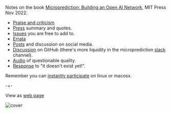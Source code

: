 Notes on the book [Microprediction: Building an Open AI Network](https://mitpress.mit.edu/9780262047326/microprediction/), MIT Press Nov 2022.  

- [Praise and criticism](https://microprediction.github.io/building_an_open_ai_network/feedback.html)
- [Press](https://microprediction.github.io/building_an_open_ai_network/press.html) summary and quotes.  
- [Issues](https://github.com/microprediction/building_an_open_ai_network/issues) you are free to add to. 
- [Errata](https://github.com/microprediction/building_an_open_ai_network/issues/5)
- [Posts](https://microprediction.github.io/building_an_open_ai_network/social_media.html) and discussion on social media.
- [Discussion](https://github.com/microprediction/building_an_open_ai_network/discussions) on GitHub (there's more liquidity in the
    microprediction [slack](https://microprediction.github.io/microprediction/slack.html) channel). 
- [Audio](https://github.com/microprediction/building_an_open_ai_network/tree/main/docs/assets/audio) of questionable quality. 
- [Response](https://github.com/microprediction/building_an_open_ai_network/discussions/13) to "it doesn't exist yet!". 

Remember you can [instantly participate](https://microprediction.github.io/microprediction/setup) on linux or macosx. 

-+-

View as [web page](https://microprediction.github.io/building_an_open_ai_network/)



![cover](/building_an_open_ai_network/assets/images/book_grey.png)
